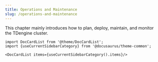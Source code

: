 ```yaml
---
title: Operations and Maintenance
slug: /operations-and-maintenance
---
```


This chapter mainly introduces how to plan, deploy, maintain, and monitor the TDengine cluster.

```mdx-code-block
import DocCardList from '@theme/DocCardList';
import {useCurrentSidebarCategory} from '@docusaurus/theme-common';

<DocCardList items={useCurrentSidebarCategory().items}/>
```
